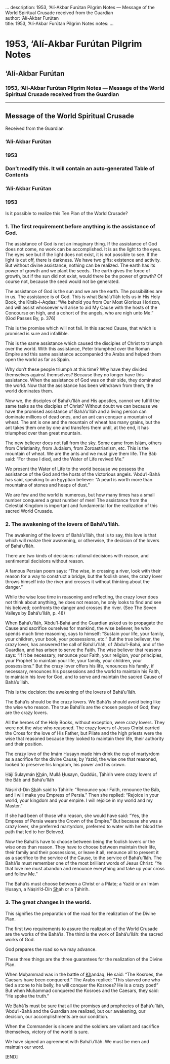 ...
description: 1953, ‘Alí-Akbar Furútan Pilgrim Notes — Message of the World Spiritual Crusade received from the Guardian  
author: ‘Alí-Akbar Furútan  
title: 1953, ‘Alí-Akbar Furútan Pilgrim Notes 
notes:
...


# 1953, ‘Alí-Akbar Furútan Pilgrim Notes  
## ‘Alí-Akbar Furútan  
### 1953, ‘Alí-Akbar Furútan Pilgrim Notes — Message of the World Spiritual Crusade received from the Guardian  

------




##  Message of the World Spiritual Crusade  
Received from the Guardian 

###  ‘Alí-Akbar Furútan 

###  1953 

###  Don’t modify this. It will contain an auto-generated Table of Contents 

###  ‘Alí-Akbar Furútan 

###  1953 

Is it possible to realize this Ten Plan of the World Crusade?   

###  1. The first requirement before anything is the assistance of God. 

The assistance of God is not an imaginary thing. If the assistance of God does not come, no work can be accomplished. It is as the light to the eyes. The eyes see but if the light does not exist, it is not possible to see. If the light is cut off, there is darkness. We have two gifts: existence and activity. But without divine assistance, nothing can be realized. The earth has its power of growth and we plant the seeds. The earth gives the force of growth, but if the sun did not exist, would there be the power of growth? Of course not, because the seed would not be generated.   

The assistance of God is the sun and we are the earth. The possibilities are in us. The assistance is of God. This is what Bahá’u’lláh tells us in His Holy Book, the Kitáb-i-Aqdas: “We behold you from Our Most Glorious Horizon, and will assist whosoever will arise to aid My Cause with the hosts of the Concourse on high, and a cohort of the angels, who are nigh unto Me.” (God Passes By, p. 376)   

This is the promise which will not fail. In this sacred Cause, that which is promised is sure and infallible.   

This is the same assistance which caused the disciples of Christ to triumph over the world. With this assistance, Peter triumphed over the Roman Empire and this same assistance accompanied the Arabs and helped them open the world as far as Spain.   

Why don’t these people triumph at this time? Why have they divided themselves against themselves? Because they no longer have this assistance. When the assistance of God was on their side, they dominated the world. Now that the assistance has been withdrawn from them, the world dominates them.   

Now we, the disciples of Bahá’u’lláh and His apostles, cannot we fulfill the same tasks as the disciples of Christ? Without doubt we can because we have the promised assistance of Bahá’u’lláh and a living person can dominate millions of dead ones, and an ant can conquer a mountain of wheat. The ant is one and the mountain of wheat has many grains, but the ant takes them one by one and transfers them until, at the end, it has triumphed over than great mountain.   

The new believer does not fall from the sky. Some came from Islám, others from Christianity, from Judaism, from Zoroastrianism, etc. This is the mountain of wheat. We are the ants and we must give them life. The Báb said: “For these I died, and the Water of Life revived Me.”   

We present the Water of Life to the world because we possess the assistance of the God and the hosts of the victorious angels. ‘Abdu’l-Bahá has said, speaking to an Egyptian believer: “A pearl is worth more than mountains of stones and heaps of dust.”   

We are few and the world is numerous, but how many times has a small number conquered a great number of men! The assistance from the Celestial Kingdom is important and fundamental for the realization of this sacred World Crusade.   

###  2. The awakening of the lovers of Bahá’u’lláh. 

The awakening of the lovers of Bahá’u’lláh, that is to say, this love is that which will realize their awakening, or otherwise, the decision of the lovers of Bahá’u’lláh.   

There are two kinds of decisions: rational decisions with reason, and sentimental decisions without reason.   

A famous Persian poem says: “The wise, in crossing a river, look with their reason for a way to construct a bridge, but the foolish ones, the crazy lover throws himself into the river and crosses it without thinking about the danger.”   

While the wise lose time in reasoning and reflecting, the crazy lover does not think about anything, he does not reason, he only looks to find and see his beloved; confronts the danger and crosses the river. (See The Seven Valleys by Bahá’u’lláh, p. 48)   

When Bahá’u’lláh, ‘Abdu’l-Bahá and the Guardian asked us to propagate the Cause and sacrifice ourselves for mankind, the wise believer, he who spends much time reasoning, says to himself: “Sustain your life, your family, your children, your book, your possessions, etc.” But the true believer, the crazy lover, has answered the call of Bahá’u’lláh, of ‘Abdu’l-Bahá, and of the Guardian, and has arisen to serve the Faith. The wise believer that reasons says: “If it be necessary, renounce your Faith, your religion, your principles, your Prophet to maintain your life, your family, your children, your possessions.” But the crazy lover offers his life, renounces his family, if necessary, renounces his possessions and the world to maintain his Faith, to maintain his love for God, and to serve and maintain the sacred Cause of Bahá’u’lláh.   

This is the decision: the awakening of the lovers of Bahá’u’lláh.   

The Bahá’ís should be the crazy lovers. We Bahá’ís should avoid being like the wise who reason. The true Bahá’ís are the chosen people of God; they are the crazy lovers.   

All the heroes of the Holy Books, without exception, were crazy lovers. They were not the wise who reasoned. The crazy lovers of Jesus Christ carried the Cross for the love of His Father, but Pilate and the high priests were the wise that reasoned because they looked to maintain their life, their authority and their position.   

The crazy love of the Imám Ḥusayn made him drink the cup of martyrdom as a sacrifice for the divine Cause; by Yazíd, the wise one that reasoned, looked to preserve his kingdom, his power and his crown.   

Ḥájí Sulaymán <u>Kh</u>án, Mullá Ḥusayn, Quddús, Ṭáhirih were crazy lovers of the Báb and Bahá’u’lláh   

Náṣiri’d-Dín <u>Sh</u>áh said to Ṭáhirih: “Renounce your Faith, renounce the Báb, and I will make you Empress of Persia.” Then she replied: “Rejoice in your world, your kingdom and your empire. I will rejoice in my world and my Master.”   

If she had been of those who reason, she would have said: “Yes, the Empress of Persia wears the Crown of the Empire.” But because she was a crazy lover, she preferred martyrdom, preferred to water with her blood the path that led to her Beloved.   

Now the Bahá’ís have to choose between being the foolish lovers or the wise ones than reason. They have to choose between maintain their life, their family and their possessions, or leave it all, renounce all to present it as a sacrifice to the service of the Cause, to the service of Bahá’u’lláh. The Bahá’ís must remember one of the most brilliant words of Jesus Christ: “Ye that love me must abandon and renounce everything and take up your cross and follow Me.”   

The Bahá’ís must choose between a Christ or a Pilate; a Yazíd or an Imám Ḥusayn, a Náṣiri’d-Dín <u>Sh</u>áh or a Ṭáhirih.   

###  3. The great changes in the world. 

This signifies the preparation of the road for the realization of the Divine Plan.   

The first two requirements to assure the realization of the World Crusade are the works of the Bahá’ís. The third is the work of Bahá’u’lláh: the sacred works of God.   

God prepares the road so we may advance.   

These three things are the three guarantees for the realization of the Divine Plan.   

When Muḥammad was in the battle of <u>Kh</u>andaq, He said: “The Kosroes, the Caesars have been conquered.” The Arabs replied: “This starved one who tied a stone to his belly, he will conquer the Kosroes? He is a crazy poet!” But when Muḥammad conquered the Kosroes and the Caesars, they said: “He spoke the truth.”   

We Bahá’ís must be sure that all the promises and prophecies of Bahá’u’lláh, ‘Abdu’l-Bahá and the Guardian are realized, but our awakening, our decision, our accomplishments are our condition.   

When the Commander is sincere and the soldiers are valiant and sacrifice themselves, victory of the world is sure.   

We have signed an agreement with Bahá’u’lláh. We must be men and maintain our word.   

[END]